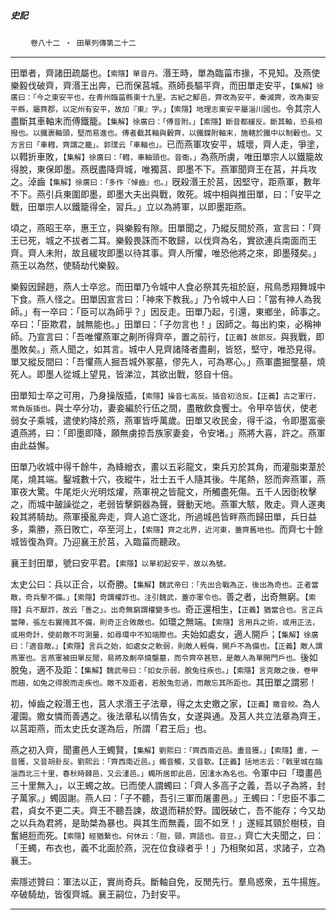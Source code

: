 

##### 史記
　　 `卷八十二 ‧ 田單列傳第二十二`

* * *

田單者，齊諸田疏屬也。`【索隱】單音丹。`湣王時，單為臨菑市掾，不見知。及燕使樂毅伐破齊，齊湣王出奔，已而保莒城。燕師長驅平齊，而田單走安平，`【集解】徐廣曰：「今之東安平也，在青州臨菑縣東十九里。古紀之酅邑，齊改為安平，秦滅齊，改為東安平縣，屬齊郡，以定州有安平，故加『東』字。」【索隱】地理志東安平屬淄川國也。`令其宗人盡斷其車軸末而傅鐵籠。`【集解】徐廣曰：「傅音附。」【索隱】斷音都緩反。斷其軸，恐長相撥也。以鐵裹軸頭，堅而易進也。傅者截其軸與轂齊，以鐵鍱附軸末，施轄於鐵中以制轂也。又方言曰「車轊，齊謂之籠」。郭璞云「車軸也」。`已而燕軍攻安平，城壞，齊人走，爭塗，以轊折車敗，`【集解】徐廣曰：「轊，車軸頭也。音衞。」`為燕所虜，唯田單宗人以鐵籠故得脫，東保即墨。燕旣盡降齊城，唯獨莒、即墨不下。燕軍聞齊王在莒，并兵攻之。淖齒`【集解】徐廣曰：「多作『悼齒』也。」`旣殺湣王於莒，因堅守，距燕軍，數年不下。燕引兵東圍即墨，即墨大夫出與戰，敗死。城中相與推田單，曰：「安平之戰，田單宗人以鐵籠得全，習兵。」立以為將軍，以即墨距燕。

頃之，燕昭王卒，惠王立，與樂毅有隙。田單聞之，乃縱反間於燕，宣言曰：「齊王已死，城之不拔者二耳。樂毅畏誅而不敢歸，以伐齊為名，實欲連兵南面而王齊。齊人未附，故且緩攻即墨以待其事。齊人所懼，唯恐他將之來，即墨殘矣。」燕王以為然，使騎劫代樂毅。

樂毅因歸趙，燕人士卒忿。而田單乃令城中人食必祭其先祖於庭，飛鳥悉翔舞城中下食。燕人怪之。田單因宣言曰：「神來下教我。」乃令城中人曰：「當有神人為我師。」有一卒曰：「臣可以為師乎？」因反走。田單乃起，引還，東鄉坐，師事之。卒曰：「臣欺君，誠無能也。」田單曰：「子勿言也！」因師之。每出約束，必稱神師。乃宣言曰：「吾唯懼燕軍之劓所得齊卒，置之前行，`【正義】故郎反。`與我戰，即墨敗矣。」燕人聞之，如其言。城中人見齊諸降者盡劓，皆怒，堅守，唯恐見得。單又縱反間曰：「吾懼燕人掘吾城外冢墓，僇先人，可為寒心。」燕軍盡掘壟墓，燒死人。即墨人從城上望見，皆涕泣，其欲出戰，怒自十倍。

田單知士卒之可用，乃身操版插，`【索隱】操音七高反。插音初洽反。【正義】古之軍行，常負版插也。`與士卒分功，妻妾編於行伍之間，盡散飲食饗士。令甲卒皆伏，使老弱女子乘城，遣使約降於燕，燕軍皆呼萬歲。田單又收民金，得千溢，令即墨富豪遺燕將，曰：「即墨即降，願無虜掠吾族家妻妾，令安堵。」燕將大喜，許之。燕軍由此益懈。

田單乃收城中得千餘牛，為絳繒衣，畫以五彩龍文，束兵刃於其角，而灌脂束葦於尾，燒其端。鑿城數十穴，夜縱牛，壯士五千人隨其後。牛尾熱，怒而奔燕軍，燕軍夜大驚。牛尾炬火光明炫燿，燕軍視之皆龍文，所觸盡死傷。五千人因衘枚擊之，而城中皷譟從之，老弱皆擊銅器為聲，聲動天地。燕軍大駭，敗走。齊人遂夷殺其將騎劫。燕軍擾亂奔走，齊人追亡逐北，所過城邑皆畔燕而歸田單，兵日益多，乘勝，燕日敗亡，卒至河上，`【索隱】齊之北界，近河東，蓋齊舊地也。`而齊七十餘城皆復為齊。乃迎襄王於莒，入臨菑而聽政。

襄王封田單，號曰安平君。`【索隱】以單初起安平，故以為號。`

太史公曰：兵以正合，以奇勝。`【集解】魏武帝曰：「先出合戰為正，後出為奇也。正者當敵，奇兵擊不備。」【索隱】奇謂權詐也。注引魏武，蓋亦軍令也。`善之者，出奇無窮。`【索隱】兵不厭詐，故云「善之」。出奇無窮謂權變多也。`奇正還相生，`【正義】猶當合也。言正兵當陣，張左右翼掩其不備，則奇正合敗敵也。`如環之無端。`【索隱】言用兵之術，或用正法，或用奇計，使前敵不可測量，如尋環中不知端際也。`夫始如處女，適人開戶；`【集解】徐廣曰：「適音敵。」【索隱】言兵之始，如處女之軟弱，則敵人輕侮，開戶不為備也。【正義】敵人謂燕軍也。言燕軍被田單反閒，易將及劓卒燒壟墓，而令齊卒甚怒，是敵人為單開門戶也。`後如脫兔，適不及距：`【集解】魏武帝曰：「如女示弱，脫兔往疾也。」【索隱】言克敵之後，卷甲而趨，如兔之得脫而走疾也。敵不及距者，若脫兔忽過，而敵忘其所距也。`其田單之謂邪！

初，悼齒之殺湣王也，莒人求湣王子法章，得之太史嬓之家，`【正義】嬓音皎。`為人灌園。嬓女憐而善遇之。後法章私以情告女，女遂與通。及莒人共立法章為齊王，以莒距燕，而太史氏女遂為后，所謂「君王后」也。

燕之初入齊，聞畫邑人王蠋賢，`【集解】劉熙曰：「齊西南近邑。畫音獲。」【索隱】畫，一音獲，又音胡卦反。劉熙云：「齊西南近邑。」蠋音觸，又音歜。【正義】括地志云：「戟里城在臨淄西北三十里，春秋時棘邑，又云澅邑。」蠋所居即此邑，因澅水為名也。`令軍中曰「環畫邑三十里無入」，以王蠋之故。已而使人謂蠋曰：「齊人多高子之義，吾以子為將，封子萬家。」蠋固謝。燕人曰：「子不聽，吾引三軍而屠畫邑。」王蠋曰：「忠臣不事二君，貞女不更二夫。齊王不聽吾諫，故退而耕於野。國旣破亡，吾不能存；今又劫之以兵為君將，是助桀為暴也。與其生而無義，固不如烹！」遂經其頸於樹枝，自奮絕脰而死。`【索隱】經猶繫也。何休云：「脰，頸，齊語也。音豆。」`齊亡大夫聞之，曰：「王蠋，布衣也，義不北面於燕，況在位食祿者乎！」乃相聚如莒，求諸子，立為襄王。

索隱述贊曰：軍法以正，實尚奇兵。斷軸自免，反閒先行。羣鳥惑衆，五牛揚旌。卒破騎劫，皆復齊城。襄王嗣位，乃封安平。

* * *

